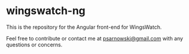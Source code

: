 # wingswatch-ng

This is the repository for the Angular front-end for WingsWatch.

Feel free to contribute or contact me at psarnowski@gmail.com with any questions or concerns.
